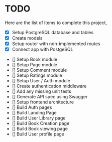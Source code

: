 # TODO

Here are the list of items to complete this project,

- [X] Setup PostgreSQL database and tables
- [X] Create models
- [X] Setup router with non-implemented routes
- [X] Connect app with PostgeSQL
- [] Setup Book module
- [] Setup Page module
- [] Setup Comment module
- [] Setup Ratings module
- [] Setup User / Auth module
- [] Create authentication middleware
- [] Add any missing unit tests
- [] Generate API spec using Swagger
- [] Setup frontend architecture
- [] Build Auth pages
- [] Build Landing Page
- [] Build User Library page
- [] Build Book Creation page
- [] Build Book viewing page
- [] Build User profile page
